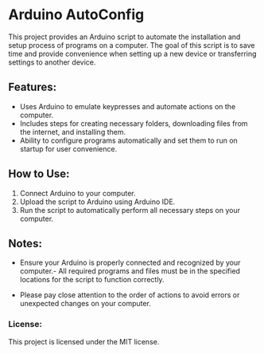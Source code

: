 # Arduino AutoConfig
This project provides an Arduino script to automate the installation and setup process of programs on a computer. The goal of this script is to save time and provide convenience when setting up a new device or transferring settings to another device.
## Features:
- Uses Arduino to emulate keypresses and automate actions on the computer.
- Includes steps for creating necessary folders, downloading files from the internet, and installing them.
- Ability to configure programs automatically and set them to run on startup for user convenience.
## How to Use:
1. Connect Arduino to your computer.
2. Upload the script to Arduino using Arduino IDE.
3. Run the script to automatically perform all necessary steps on your computer.
## Notes:
- Ensure your Arduino is properly connected and recognized by your computer.- All required programs and files must be in the specified locations for the script to function correctly.

- Please pay close attention to the order of actions to avoid errors or unexpected changes on your computer.

### License: 
This project is licensed under the MIT license.
